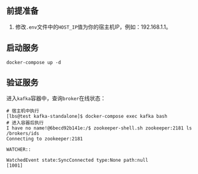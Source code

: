 ## 前提准备

1. 修改`.env`文件中的`HOST_IP`值为你的宿主机IP，例如：192.168.1.1。

## 启动服务

```shell
docker-compose up -d
```

## 验证服务

进入`kafka`容器中，查询`broker`在线状态：
```shell
# 宿主机中执行
[lbs@test kafka-standalone]$ docker-compose exec kafka bash
# 进入容器后执行
I have no name!@6becd92b141e:/$ zookeeper-shell.sh zookeeper:2181 ls /brokers/ids
Connecting to zookeeper:2181

WATCHER::

WatchedEvent state:SyncConnected type:None path:null
[1001]
```
